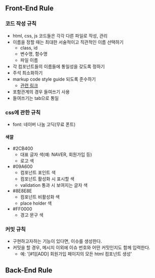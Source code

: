 ## Front-End Rule
### 코드 작성 규칙
- html, css, js 코드들은 각각 다른 파일로 작성, 관리
- 이름을 정할 때는 최대한 서술적이고 직관적인 이름 선택하기
    - class, id
    - 변수명, 함수명
    - 파일 이름
- 각 컴포넌트들의 이름들에 통일성을 갖도록 정하기
- 주석 최소화하기
- markup code style guide 되도록 준수하기
    - [관련 링크](https://tpl-code-style-guide.readthedocs.io/en/latest/markup/#markup-code-style-guide)
- 포함관계의 경우 들여쓰기 사용
- 들여쓰기는 tab으로 통일

### css에 관한 규칙
- font: 네이버 나눔 고딕(무료 폰트)
#### 색깔
- #2CB400 
    - 대표 글자 색(예: NAVER, 회원가입 등)
    - 로고 색
- #09A600
    - 컴포넌트 포인트 색
    - 컴포넌트 활성화 시 표시할 색
    - validation 통과 시 보여지는 글자 색
- #8E8E8E
    - 컴포넌트 비활성화 색
    - place holder 색 
- #FF0000
    - 경고 문구 색

### 커밋 규칙
- 구현하고자하는 기능이 있다면, 이슈를 생성한다.
- 커밋을 할 경우, 메시지 이외에 이슈 번호와 어떤 커밋인지도 함께 입력한다.
    - 예: '[#1][ADD] 회원가입 페이지의 모든 html 컴포넌트 생성' 

## Back-End Rule
